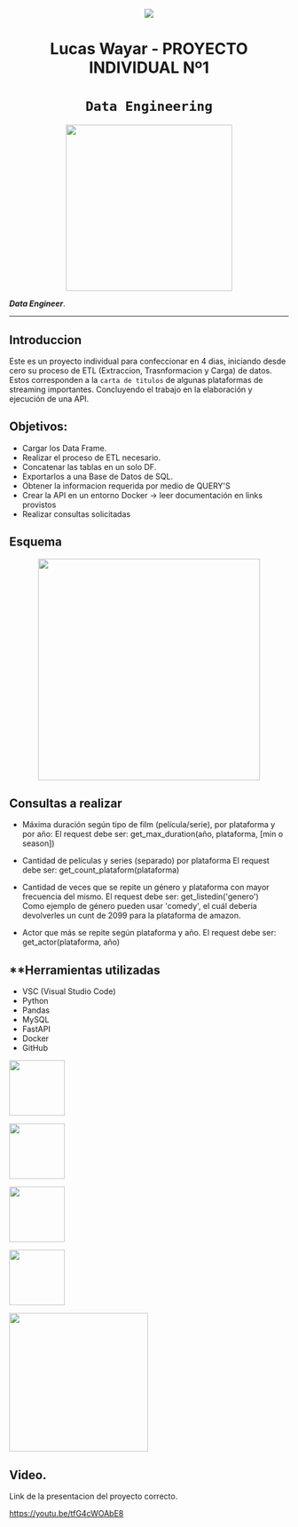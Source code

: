 <p align=center><img src=https://d31uz8lwfmyn8g.cloudfront.net/Assets/logo-henry-white-lg.png><p>

# <h1 align=center> **Lucas Wayar - PROYECTO INDIVIDUAL Nº1** </h1>

# <h1 align=center>**`Data Engineering`**</h1>

<p align="center">
<img src="https://files.realpython.com/media/What-is-Data-Engineering_Watermarked.607e761a3c0e.jpg"  height=300>
</p>

 ***Data Engineer***.  

<hr>  

## **Introduccion**

Este es un proyecto individual para confeccionar en 4 dias, iniciando  desde cero su proceso de ETL (Extraccion, Trasnformacion
y Carga) de datos.  Estos corresponden a la `carta de titulos` de algunas plataformas de streaming importantes.
Concluyendo el trabajo en la elaboración y ejecución de una API.

## **Objetivos:**

+ Cargar los Data Frame.
+ Realizar el proceso de ETL necesario.
+ Concatenar las tablas en un solo DF.
+ Exportarlos a una Base de Datos de SQL.
+ Obtener la informacion requerida por medio de QUERY'S
+ Crear la API en un entorno Docker → leer documentación en links provistos
+ Realizar consultas solicitadas 

## **Esquema**

<p align=center>
<img src = 'https://i.postimg.cc/2SwvnTcw/Sin-t-tulo.png' height = 400></p>

## **Consultas a realizar**

+ Máxima duración según tipo de film (película/serie), por plataforma y por año:
    El request debe ser: get_max_duration(año, plataforma, [min o season])

+ Cantidad de películas y series (separado) por plataforma
    El request debe ser: get_count_plataform(plataforma)  
  
+ Cantidad de veces que se repite un género y plataforma con mayor frecuencia del mismo.
    El request debe ser: get_listedin('genero')  
    Como ejemplo de género pueden usar 'comedy', el cuál deberia devolverles un cunt de 2099 para la plataforma de amazon.

+ Actor que más se repite según plataforma y año.
  El request debe ser: get_actor(plataforma, año)

## **Herramientas utilizadas

+ VSC (Visual Studio Code)
+ Python
+ Pandas
+ MySQL
+ FastAPI
+ Docker
+ GitHub

<img src = 'https://user-images.githubusercontent.com/103937102/198367543-b87e0cee-4791-432f-ae78-6b1143245b81.png' height = 100></p>
<img src = 'https://user-images.githubusercontent.com/103937102/198366307-6021ce6b-6c6a-44db-99a8-26b59ee03b96.png' height = 100></p>
<img src = 'https://user-images.githubusercontent.com/103937102/198214481-cc721b8b-75dc-49a0-8763-86af158242cd.png' height = 100></p>
<img src = 'https://user-images.githubusercontent.com/103937102/198214658-cc3f4e0c-4599-4e3b-94f2-f69021d550bb.png' height = 100></p>
<img src = 'https://i.ibb.co/9t3dD7D/blog-zenvia-imagens-3.png' height=250><p>

## **Video.**
Link de la presentacion del proyecto correcto.

https://youtu.be/tfG4cWOAbE8
